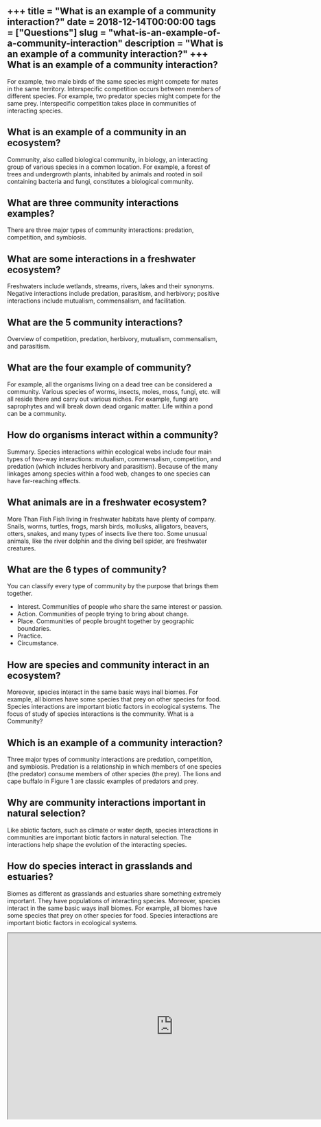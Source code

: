 +++
title = "What is an example of a community interaction?"
date = 2018-12-14T00:00:00
tags = ["Questions"]
slug = "what-is-an-example-of-a-community-interaction"
description = "What is an example of a community interaction?"
+++
What is an example of a community interaction?
----------------------------------------------

For example, two male birds of the same species might compete for mates in the same territory. Interspecific competition occurs between members of different species. For example, two predator species might compete for the same prey. Interspecific competition takes place in communities of interacting species.

What is an example of a community in an ecosystem?
--------------------------------------------------

Community, also called biological community, in biology, an interacting group of various species in a common location. For example, a forest of trees and undergrowth plants, inhabited by animals and rooted in soil containing bacteria and fungi, constitutes a biological community.

What are three community interactions examples?
-----------------------------------------------

There are three major types of community interactions: predation, competition, and symbiosis.

What are some interactions in a freshwater ecosystem?
-----------------------------------------------------

Freshwaters include wetlands, streams, rivers, lakes and their synonyms. Negative interactions include predation, parasitism, and herbivory; positive interactions include mutualism, commensalism, and facilitation.

What are the 5 community interactions?
--------------------------------------

Overview of competition, predation, herbivory, mutualism, commensalism, and parasitism.

What are the four example of community?
---------------------------------------

For example, all the organisms living on a dead tree can be considered a community. Various species of worms, insects, moles, moss, fungi, etc. will all reside there and carry out various niches. For example, fungi are saprophytes and will break down dead organic matter. Life within a pond can be a community.

How do organisms interact within a community?
---------------------------------------------

Summary. Species interactions within ecological webs include four main types of two-way interactions: mutualism, commensalism, competition, and predation (which includes herbivory and parasitism). Because of the many linkages among species within a food web, changes to one species can have far-reaching effects.

What animals are in a freshwater ecosystem?
-------------------------------------------

More Than Fish Fish living in freshwater habitats have plenty of company. Snails, worms, turtles, frogs, marsh birds, mollusks, alligators, beavers, otters, snakes, and many types of insects live there too. Some unusual animals, like the river dolphin and the diving bell spider, are freshwater creatures.

What are the 6 types of community?
----------------------------------

You can classify every type of community by the purpose that brings them together.

- Interest. Communities of people who share the same interest or passion.
- Action. Communities of people trying to bring about change.
- Place. Communities of people brought together by geographic boundaries.
- Practice.
- Circumstance.

How are species and community interact in an ecosystem?
-------------------------------------------------------

Moreover, species interact in the same basic ways inall biomes. For example, all biomes have some species that prey on other species for food. Species interactions are important biotic factors in ecological systems. The focus of study of species interactions is the community. What is a Community?

Which is an example of a community interaction?
-----------------------------------------------

Three major types of community interactions are predation, competition, and symbiosis. Predation is a relationship in which members of one species (the predator) consume members of other species (the prey). The lions and cape buffalo in Figure 1 are classic examples of predators and prey.

Why are community interactions important in natural selection?
--------------------------------------------------------------

Like abiotic factors, such as climate or water depth, species interactions in communities are important biotic factors in natural selection. The interactions help shape the evolution of the interacting species.

How do species interact in grasslands and estuaries?
----------------------------------------------------

Biomes as different as grasslands and estuaries share something extremely important. They have populations of interacting species. Moreover, species interact in the same basic ways inall biomes. For example, all biomes have some species that prey on other species for food. Species interactions are important biotic factors in ecological systems.

<iframe allow="accelerometer; autoplay; clipboard-write; encrypted-media; gyroscope; picture-in-picture" allowfullscreen="" class="__youtube_prefs__  epyt-is-override  no-lazyload" data-no-lazy="1" data-origheight="433" data-origwidth="770" data-skipgform_ajax_framebjll="" height="433" id="_ytid_27241" loading="lazy" src="https://www.youtube.com/embed/XJ6VtduDSyY?enablejsapi=1&autoplay=0&cc_load_policy=0&cc_lang_pref=&iv_load_policy=1&loop=0&modestbranding=0&rel=1&fs=1&playsinline=0&autohide=2&theme=dark&color=red&controls=1&" title="YouTube player" width="770"></iframe>